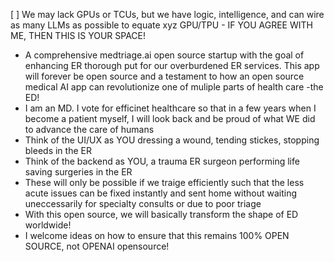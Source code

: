 [ ] We may lack GPUs or TCUs, but we have logic, intelligence, and can wire as many LLMs as possible to equate xyz GPU/TPU - IF YOU AGREE WITH ME, THEN THIS IS YOUR SPACE!


- A comprehensive medtriage.ai open source startup with the goal of enhancing ER thorough put for our overburdened ER services. This app will forever be open source and a testament to how an open source medical AI app can revolutionize one of muliple parts of health care -the ED! 
- I am an MD. I vote for efficinet healthcare so that in a few years when I become a patient myself, I will look back and be proud of what WE did to advance the care of humans
- Think of the UI/UX as YOU dressing a wound, tending stickes, stopping bleeds in the ER
- Think of the backend as YOU, a trauma ER surgeon performing life saving surgeries in the ER
- These will only be possible if we traige efficiently such that the less acute issues can be fixed instantly and sent home without waiting uneccessarily for specialty consults or due to poor triage
- With this open source, we will basically transform the shape of ED worldwide!
- I welcome ideas on how to ensure that this remains 100% OPEN SOURCE, not OPENAI opensource!


